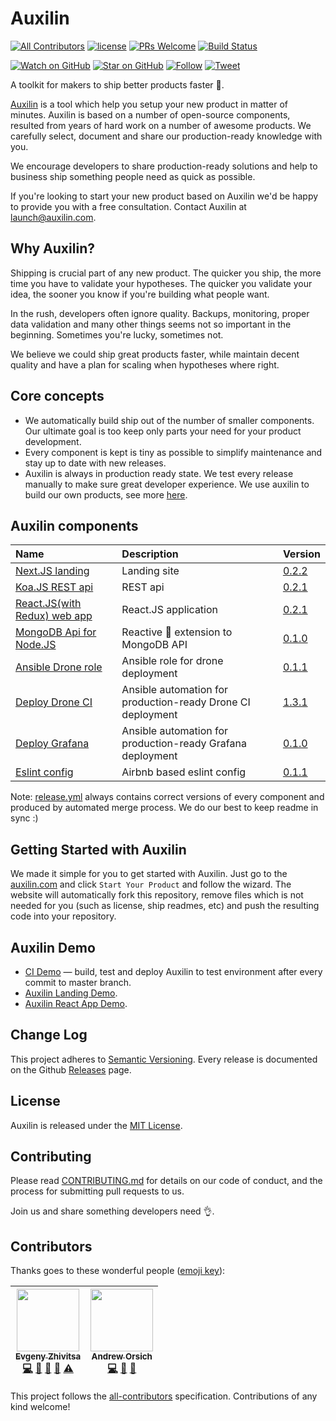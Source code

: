 # Auxilin

[![All Contributors](https://img.shields.io/badge/all_contributors-2-orange.svg?style=flat-square)](#contributors)
[![license](https://img.shields.io/github/license/mashape/apistatus.svg?style=flat-square)](LICENSE)
[![PRs Welcome](https://img.shields.io/badge/PRs-welcome-brightgreen.svg?style=flat-square)](http://makeapullrequest.com)
[![Build Status](https://ci.auxilin.com/api/badges/auxilincom/auxilin/status.svg)](https://ci.auxilin.com/auxilincom/auxilin)

[![Watch on GitHub](https://img.shields.io/github/watchers/auxilincom/auxilin.svg?style=social&label=Watch)](https://github.com/auxilincom/auxilin/watchers)
[![Star on GitHub](https://img.shields.io/github/stars/auxilincom/auxilin.svg?style=social&label=Stars)](https://github.com/auxilincom/auxilin/stargazers)
[![Follow](https://img.shields.io/twitter/follow/auxilin.svg?style=social&label=Follow)](https://twitter.com/auxilin)
[![Tweet](https://img.shields.io/twitter/url/https/github.com/auxilincom/auxilin.svg?style=social)](https://twitter.com/intent/tweet?text=I%27m%20building%20my%20next%20product%20with%20Auxilin%20%F0%9F%9A%80.%20Check%20it%20out:%20https://github.com/auxilincom/auxilin)

A toolkit for makers to ship better products faster 🚀. 

[Auxilin](https://github.com/auxilincom/auxilin) is a tool which help you setup your new product in matter of minutes. Auxilin is based on a number of open-source components, resulted from years of hard work on a number of awesome products. We carefully select, document and share our production-ready knowledge with you. 

We encourage developers to share production-ready solutions and help to  business ship something people need as quick as possible. 

If you're looking to start your new product based on Auxilin we'd be happy to provide you with a free consultation. Contact Auxilin at launch@auxilin.com.

## Why Auxilin?

Shipping is crucial part of any new product. The quicker you ship, the more time you have to validate your hypotheses. The quicker you validate your idea, the sooner you know if you're building what people want.

In the rush, developers often ignore quality. Backups, monitoring, proper data validation and many other things seems not so important in the beginning. Sometimes you're lucky, sometimes not.

We believe we could ship great products faster, while maintain decent quality and have a plan for scaling when hypotheses where right.

## Core concepts

* We automatically build ship out of the number of smaller components. Our ultimate goal is too keep only parts your need for your product development.
* Every component is kept is tiny as possible to simplify maintenance and stay up to date with new releases. 
* Auxilin is always in production ready state. We test every release manually to make sure great developer experience. We use auxilin to build our own products, see more [here](https://github.com/auxilincom/auxilin).

## Auxilin components

|Name|Description|Version|
|:---|:----------|:------|
|[Next.JS landing](https://github.com/auxilincom/nextjs-landing-starter)|Landing site|[0.2.2](https://github.com/auxilincom/nextjs-landing-starter/releases/tag/0.2.2)|
|[Koa.JS REST api](https://github.com/auxilincom/koa-api-starter)|REST api|[0.2.1](https://github.com/auxilincom/koa-api-starter/releases/tag/0.2.1)|
|[React.JS(with Redux) web app](https://github.com/auxilincom/koa-react-starter)|React.JS application|[0.2.1](https://github.com/auxilincom/koa-react-starter/releases/tag/0.2.1)
|[MongoDB Api for Node.JS](https://github.com/auxilincom/node-mongo)|Reactive 🚀 extension to MongoDB API |[0.1.0](https://github.com/auxilincom/node-mongo/releases/tag/0.1.0)|
|[Ansible Drone role](https://github.com/auxilincom/ansible-drone)|Ansible role for drone deployment|[0.1.1](https://github.com/auxilincom/ansible-drone/releases/tag/0.1.1)|
|[Deploy Drone CI](https://github.com/auxilincom/deploy-drone)|Ansible automation for production-ready Drone CI deployment|[1.3.1](https://github.com/auxilincom/deploy-drone/releases/tag/1.3.1)|
|[Deploy Grafana](https://github.com/auxilincom/deploy-grafana)|Ansible automation for production-ready Grafana deployment|[0.1.0](https://github.com/auxilincom/deploy-grafana/releases/tag/0.1.0)|
|[Eslint config](https://github.com/auxilincom/eslint-config)|Airbnb based eslint config|[0.1.1](https://github.com/auxilincom/eslint-config/releases/tag/0.1.1)|

Note: [release.yml](release.yml) always contains correct versions of every component and produced by automated merge process. We do our best to keep readme in sync :)

## Getting Started with Auxilin

We made it simple for you to get started with Auxilin. Just go to the [auxilin.com](https://www.auxilin.com) and click `Start Your Product` and follow the wizard. The website will automatically fork this repository, remove files which is not needed for you (such as license, ship readmes, etc) and push the resulting code into your repository.

## Auxilin Demo

* [CI Demo](https://ci.auxilin.com/auxilincom/auxilin) — build, test and deploy Auxilin to test environment after every commit to master branch.
* [Auxilin Landing Demo](https://demo-landing.auxilin.com/).
* [Auxilin React App Demo](https://demo-app.auxilin.com/).

## Change Log

This project adheres to [Semantic Versioning](http://semver.org/).
Every release is documented on the Github [Releases](https://github.com/auxilincom/auxilin/releases) page.

## License

Auxilin is released under the [MIT License](LICENSE).

## Contributing

Please read [CONTRIBUTING.md](CONTRIBUTING.md) for details on our code of conduct, and the process for submitting pull requests to us.

Join us and share something developers need 👌.

## Contributors

Thanks goes to these wonderful people ([emoji key](https://github.com/kentcdodds/all-contributors#emoji-key)):

<!-- ALL-CONTRIBUTORS-LIST:START - Do not remove or modify this section -->
<!-- prettier-ignore -->
| [<img src="https://avatars2.githubusercontent.com/u/6461311?v=4" width="100px;"/><br /><sub><b>Evgeny Zhivitsa</b></sub>](https://github.com/ezhivitsa)<br />[💻](https://github.com/auxilin/auxilin/commits?author=ezhivitsa "Code") [📖](https://github.com/auxilin/auxilin/commits?author=ezhivitsa "Documentation") [🤔](#ideas-ezhivitsa "Ideas, Planning, & Feedback") [👀](#review-ezhivitsa "Reviewed Pull Requests") [⚠️](https://github.com/auxilin/auxilin/commits?author=ezhivitsa "Tests") | [<img src="https://avatars3.githubusercontent.com/u/681396?v=4" width="100px;"/><br /><sub><b>Andrew Orsich</b></sub>](https://github.com/anorsich)<br />[💻](https://github.com/auxilin/auxilin/commits?author=anorsich "Code") [📖](https://github.com/auxilin/auxilin/commits?author=anorsich "Documentation") [🤔](#ideas-anorsich "Ideas, Planning, & Feedback") |
| :---: | :---: |
<!-- ALL-CONTRIBUTORS-LIST:END -->

This project follows the [all-contributors](https://github.com/kentcdodds/all-contributors) specification. Contributions of any kind welcome!
